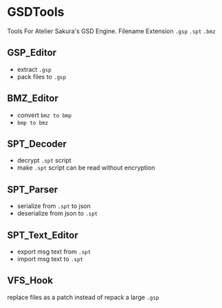 # GSDTools
Tools For Atelier Sakura's GSD Engine. Filename Extension `.gsp` `.spt` `.bmz`

## GSP_Editor
- extract `.gsp`
- pack files to `.gsp`  

## BMZ_Editor
- convert `bmz to bmp`
- `bmp to bmz`  

## SPT_Decoder
- decrypt `.spt` script
- make `.spt` script can be read without encryption

## SPT_Parser
- serialize from `.spt` to json
- deserialize from json to `.spt`  

## SPT_Text_Editor
- export msg text from `.spt`
- import msg text to `.spt`

## VFS_Hook
replace files as a patch instead of repack a large `.gsp`
